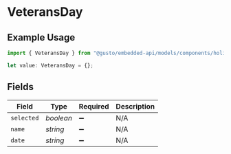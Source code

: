 # VeteransDay

## Example Usage

```typescript
import { VeteransDay } from "@gusto/embedded-api/models/components/holidaypaypolicy.js";

let value: VeteransDay = {};
```

## Fields

| Field              | Type               | Required           | Description        |
| ------------------ | ------------------ | ------------------ | ------------------ |
| `selected`         | *boolean*          | :heavy_minus_sign: | N/A                |
| `name`             | *string*           | :heavy_minus_sign: | N/A                |
| `date`             | *string*           | :heavy_minus_sign: | N/A                |